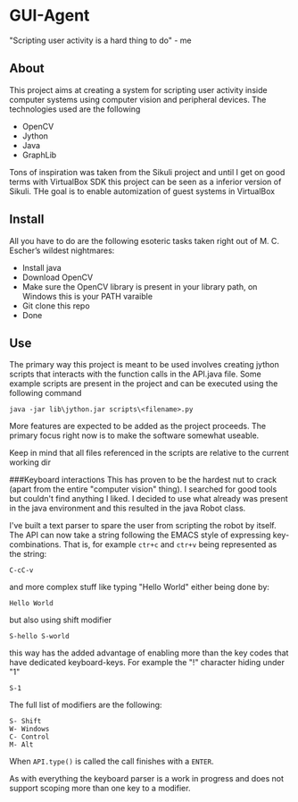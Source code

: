 # GUI-Agent
"Scripting user activity is a hard thing to do" - me

## About
This project aims at creating a system for scripting user activity inside computer systems using computer vision and peripheral devices. The technologies used are the following

- OpenCV
- Jython
- Java
- GraphLib

Tons of inspiration was taken from the Sikuli project and until I get on good terms with VirtualBox SDK this project can be seen as a inferior version of Sikuli. THe goal is to enable automization of guest systems in VirtualBox

## Install
All you have to do are the following esoteric tasks taken right out of M. C. Escher’s wildest nightmares:
- Install java
- Download OpenCV
- Make sure the OpenCV library is present in your library path, on Windows this is your PATH varaible
- Git clone this repo
- Done

## Use

The primary way this project is meant to be used involves creating jython scripts that interacts with the function calls in the API.java file. Some example scripts are present in the project and can be executed using the following command
```
java -jar lib\jython.jar scripts\<filename>.py
```
More features are expected to be added as the project proceeds. The primary focus right now is to make the software somewhat useable.

Keep in mind that all files referenced in the scripts are relative to the current working dir

###Keyboard interactions
This has proven to be the hardest nut to crack (apart from the entire "computer vision" thing). I searched for good tools but couldn't find anything I liked. I decided to use what already was present in the java environment and this resulted in the java Robot class. 

I've built a text parser to spare the user from scripting the robot by itself. The API can now take a string following the EMACS style of expressing key-combinations. That is, for example `ctr+c` and `ctr+v` being represented as the string:
```
C-cC-v
```
and more complex stuff like typing "Hello World" either being done by:
```
Hello World
```
but also using shift modifier
```
S-hello S-world
```
this way has the added advantage of enabling more than the key codes that have dedicated keyboard-keys. For example the "!" character hiding under "1"
```
S-1
```
The full list of modifiers are the following:
```
S- Shift
W- Windows
C- Control 
M- Alt
```

When `API.type()` is called the call finishes with a `ENTER`. 

As with everything the keyboard parser is a work in progress and does not support scoping more than one key to a modifier. 
